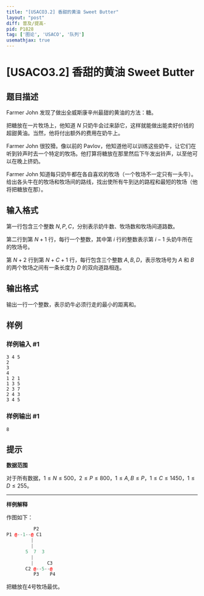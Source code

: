 ```yaml
---
title: "[USACO3.2] 香甜的黄油 Sweet Butter"
layout: "post"
diff: 普及/提高-
pid: P1828
tag: ['图论', 'USACO', '队列']
usemathjax: true
---
```


# [USACO3.2] 香甜的黄油 Sweet Butter
## 题目描述

Farmer John 发现了做出全威斯康辛州最甜的黄油的方法：糖。

把糖放在一片牧场上，他知道 $N$ 只奶牛会过来舔它，这样就能做出能卖好价钱的超甜黄油。当然，他将付出额外的费用在奶牛上。

Farmer John 很狡猾。像以前的 Pavlov，他知道他可以训练这些奶牛，让它们在听到铃声时去一个特定的牧场。他打算将糖放在那里然后下午发出铃声，以至他可以在晚上挤奶。

Farmer John 知道每只奶牛都在各自喜欢的牧场（一个牧场不一定只有一头牛）。给出各头牛在的牧场和牧场间的路线，找出使所有牛到达的路程和最短的牧场（他将把糖放在那）。
## 输入格式

第一行包含三个整数 $N,P,C$，分别表示奶牛数、牧场数和牧场间道路数。

第二行到第 $N+1$ 行，每行一个整数，其中第 $i$ 行的整数表示第 $i-1$ 头奶牛所在的牧场号。

第 $N+2$ 行到第 $N+C+1$ 行，每行包含三个整数 $A,B,D$，表示牧场号为 $A$ 和 $B$ 的两个牧场之间有一条长度为 $D$ 的双向道路相连。
## 输出格式

输出一行一个整数，表示奶牛必须行走的最小的距离和。
## 样例

### 样例输入 #1
```
3 4 5
2
3
4
1 2 1
1 3 5
2 3 7
2 4 3
3 4 5
```
### 样例输出 #1
```
8
```
## 提示

**数据范围**

对于所有数据，$1 \le N \le 500$，$2 \le P \le 800$，$1 \le A,B \le P$，$1 \le C \le 1450$，$1 \le D \le 255$。

---

**样例解释**

作图如下：

```cpp
          P2  
P1 @--1--@ C1
         |
         | 
       5  7  3
         |   
         |     C3
       C2 @--5--@
          P3    P4
```

把糖放在4号牧场最优。
